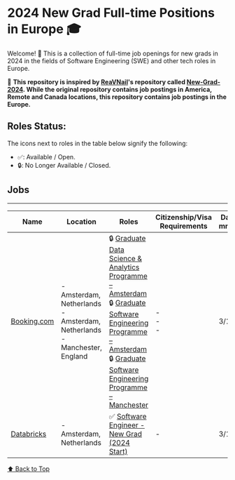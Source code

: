 # 2024 New Grad Full-time Positions in Europe 🎓

Welcome! 🎉
This is a collection of full-time job openings for new grads in 2024 in the fields of Software Engineering (SWE) and other tech roles in Europe.

🙏 **This repository is inspired by [ReaVNail](https://github.com/ReaVNaiL)'s repository called [New-Grad-2024](https://github.com/ReaVNaiL/New-Grad-2024). While the original repository contains job postings in America, Remote and Canada locations, this repository contains job postings in the Europe.**

## Roles Status:
The icons next to roles in the table below signify the following:

- ✅: Available / Open.
- 🔒: No Longer Available / Closed.

## Jobs

----

| Name         | Location     | Roles                | Citizenship/Visa Requirements | Date Added <br> mm/dd/yyyy |
| ------------ | ------------ | -------------------- | ----------------------------- | --------------------------- |
| [Booking.com](https://careers.booking.com) | - Amsterdam, Netherlands <br> - Amsterdam, Netherlands <br> - Manchester, England | 🔒 [Graduate Data Science & Analytics Programme – Amsterdam]() <br> 🔒 [Graduate Software Engineering Programme – Amsterdam]() <br> 🔒 [Graduate Software Engineering Programme – Manchester]() | - <br> - <br> - | 3/12/2023 |
| [Databricks](https://www.databricks.com) | - Amsterdam, Netherlands |  ✅ [Software Engineer - New Grad (2024 Start)](https://www.databricks.com/company/careers/university-recruiting/software-engineer---new-grad-2024-start-6866549002) | - | 3/12/2023 |

[⬆️ Back to Top](#jobs)
